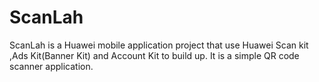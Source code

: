 # ScanLah
ScanLah is a Huawei mobile application project that use Huawei Scan kit ,Ads Kit(Banner Kit) and Account Kit to build up.
It is a simple QR code scanner application.
